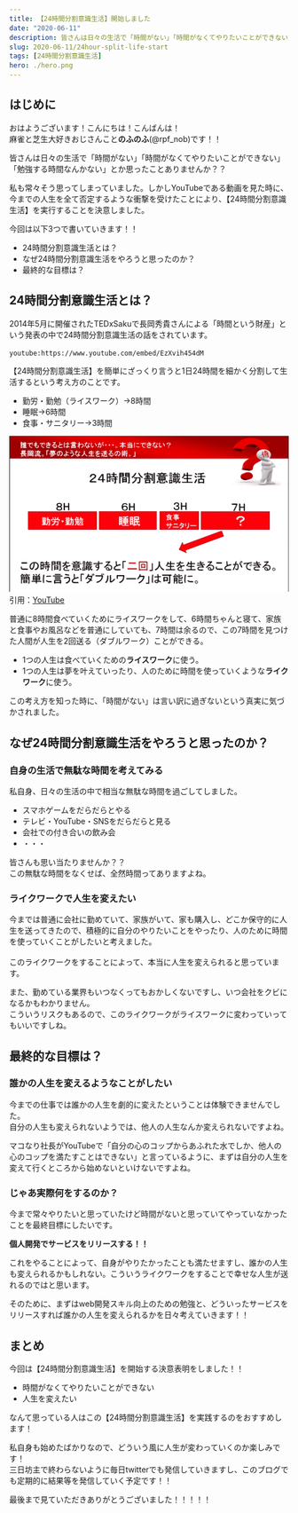 ```yaml
---
title: 【24時間分割意識生活】開始しました
date: "2020-06-11"
description: 皆さんは日々の生活で「時間がない」「時間がなくてやりたいことができない」「勉強する時間なんかない」とか思ったことありませんか？？
slug: 2020-06-11/24hour-split-life-start
tags: [24時間分割意識生活]
hero: ./hero.png
---
```


## はじめに 

おはようございます！こんにちは！こんばんは！<br>
麻雀と芝生大好きおじさんこと**のふのふ**(@rpf_nob)です！！

皆さんは日々の生活で「時間がない」「時間がなくてやりたいことができない」「勉強する時間なんかない」とか思ったことありませんか？？

私も常々そう思ってしまっていました。しかしYouTubeである動画を見た時に、今までの人生を全て否定するような衝撃を受けたことにより、【24時間分割意識生活】を実行することを決意しました。

今回は以下3つで書いていきます！！

* 24時間分割意識生活とは？
* なぜ24時間分割意識生活をやろうと思ったのか？
* 最終的な目標は？

## 24時間分割意識生活とは？

2014年5月に開催されたTEDxSakuで長岡秀貴さんによる「時間という財産」という発表の中で24時間分割意識生活の話をされています。

`youtube:https://www.youtube.com/embed/EzXvih454dM`

【24時間分割意識生活】を簡単にざっくり言うと1日24時間を細かく分割して生活するという考え方のことです。

* 勤労・勤勉（ライスワーク）→8時間
* 睡眠→6時間
* 食事・サニタリー→3時間

![画像](img1.png)
　　　　　　引用：[YouTube](https://youtu.be/EzXvih454dM)

普通に8時間食べていくためにライスワークをして、6時間ちゃんと寝て、家族と食事やお風呂などを普通にしていても、7時間は余るので、この7時間を見つけた人間が人生を2回送る（ダブルワーク）ことができる。

* 1つの人生は食べていくための**ライスワーク**に使う。
* 1つの人生は夢を叶えていったり、人のために時間を使っていくような**ライクワーク**に使う。

この考え方を知った時に、「時間がない」は言い訳に過ぎないという真実に気づかされました。

## なぜ24時間分割意識生活をやろうと思ったのか？

### 自身の生活で無駄な時間を考えてみる

私自身、日々の生活の中で相当な無駄な時間を過ごしてしました。

* スマホゲームをだらだらとやる
* テレビ・YouTube・SNSをだらだらと見る
* 会社での付き合いの飲み会
* ・・・

皆さんも思い当たりませんか？？<br>
この無駄な時間をなくせば、全然時間ってありますよね。

### ライクワークで人生を変えたい

今までは普通に会社に勤めていて、家族がいて、家も購入し、どこか保守的に人生を送ってきたので、積極的に自分のやりたいことをやったり、人のために時間を使っていくことがしたいと考えました。
<br>
<br>
このライクワークをすることによって、本当に人生を変えられると思っています。

また、勤めている業界もいつなくってもおかしくないですし、いつ会社をクビになるかもわかりません。<br>
こういうリスクもあるので、このライクワークがライスワークに変わっていってもいいですしね。

## 最終的な目標は？

### 誰かの人生を変えるようなことがしたい

今までの仕事では誰かの人生を劇的に変えたということは体験できませんでした。<br>
自分の人生も変えられないようでは、他人の人生なんか変えられないですよね。

マコなり社長がYouTubeで「自分の心のコップからあふれた水でしか、他人の心のコップを満たすことはできない」と言っているように、まずは自分の人生を変えて行くところから始めないといけないですよね。

### じゃあ実際何をするのか？

今まで常々やりたいと思っていたけど時間がないと思っていてやっていなかったことを最終目標にしたいです。

**個人開発でサービスをリリースする！！**

これをやることによって、自身がやりたかったことも満たせますし、誰かの人生も変えられるかもしれない。こういうライクワークをすることで幸せな人生が送れるのではと思います。

そのために、まずはweb開発スキル向上のための勉強と、どういったサービスをリリースすれば誰かの人生を変えられるかを日々考えていきます！！

## まとめ

今回は【24時間分割意識生活】を開始する決意表明をしました！！

* 時間がなくてやりたいことができない
* 人生を変えたい

なんて思っている人はこの【24時間分割意識生活】を実践するのをおすすめします！

私自身も始めたばかりなので、どういう風に人生が変わっていくのか楽しみです！<br>
三日坊主で終わらないように毎日twitterでも発信していきますし、このブログでも定期的に結果等を発信していく予定です！！

最後まで見ていただきありがとうございました！！！！！